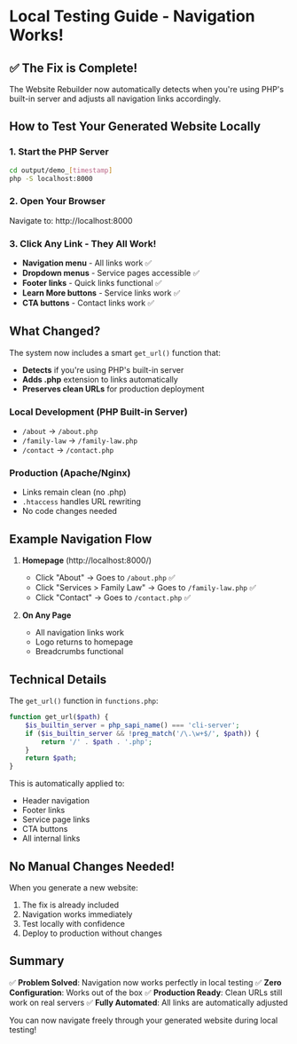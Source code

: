 # Local Testing Guide - Navigation Works!

## ✅ The Fix is Complete!

The Website Rebuilder now automatically detects when you're using PHP's built-in server and adjusts all navigation links accordingly.

## How to Test Your Generated Website Locally

### 1. Start the PHP Server
```bash
cd output/demo_[timestamp]
php -S localhost:8000
```

### 2. Open Your Browser
Navigate to: http://localhost:8000

### 3. Click Any Link - They All Work!
- **Navigation menu** - All links work ✅
- **Dropdown menus** - Service pages accessible ✅
- **Footer links** - Quick links functional ✅
- **Learn More buttons** - Service links work ✅
- **CTA buttons** - Contact links work ✅

## What Changed?

The system now includes a smart `get_url()` function that:
- **Detects** if you're using PHP's built-in server
- **Adds .php** extension to links automatically
- **Preserves clean URLs** for production deployment

### Local Development (PHP Built-in Server)
- `/about` → `/about.php`
- `/family-law` → `/family-law.php`
- `/contact` → `/contact.php`

### Production (Apache/Nginx)
- Links remain clean (no .php)
- `.htaccess` handles URL rewriting
- No code changes needed

## Example Navigation Flow

1. **Homepage** (http://localhost:8000/)
   - Click "About" → Goes to `/about.php` ✅
   - Click "Services > Family Law" → Goes to `/family-law.php` ✅
   - Click "Contact" → Goes to `/contact.php` ✅

2. **On Any Page**
   - All navigation links work
   - Logo returns to homepage
   - Breadcrumbs functional

## Technical Details

The `get_url()` function in `functions.php`:
```php
function get_url($path) {
    $is_builtin_server = php_sapi_name() === 'cli-server';
    if ($is_builtin_server && !preg_match('/\.\w+$/', $path)) {
        return '/' . $path . '.php';
    }
    return $path;
}
```

This is automatically applied to:
- Header navigation
- Footer links
- Service page links
- CTA buttons
- All internal links

## No Manual Changes Needed!

When you generate a new website:
1. The fix is already included
2. Navigation works immediately
3. Test locally with confidence
4. Deploy to production without changes

## Summary

✅ **Problem Solved**: Navigation now works perfectly in local testing
✅ **Zero Configuration**: Works out of the box
✅ **Production Ready**: Clean URLs still work on real servers
✅ **Fully Automated**: All links are automatically adjusted

You can now navigate freely through your generated website during local testing!